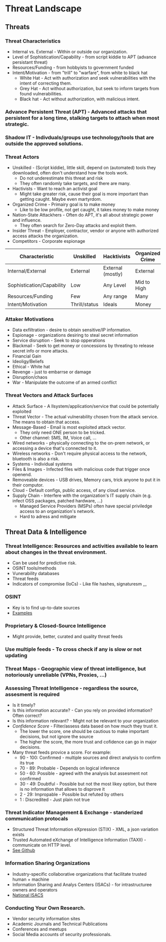 # Threat Landscape

## Threats
### Threat Characteristics
* Internal vs. External - Within or outside our organization.
* Level of Sophistication/Capability - from script kiddie to APT (advance persistant threat)
* Resources/Funding - from hobbyists to government funded
* Intent/Motivation - from "trill" to "warfare", from white to black hat
  * White Hat - Act with authorization and seek vulnerabilities with the intent of correcting them.
  * Grey Hat - Act without authorization, but seek to inform targets from found vulnerabilities.
  * Black hat - Act without authorization, with malicious intent.
### Advance Persistent Threat (APT) - Advanced attacks that persistent for a long time, stalking targets to attach when most strategic.
### Shadow IT - Indivduals/groups use technology/tools that are outside the approved solutions.
### Threat Actors
* Unskilled - (Script kiddie), little skill, depend on (automated) tools they downloaded, often don't understand how the tools work.
  * Do not underestimate this threat and risk
  * They often randomly take targets, and there are many.
* Hactivists - Want to reach an activist goal
  * Might take greater risk, cause their goal is more important than getting caught. Maybe even martyrdom.
* Organized Crime - Primairy goal is to make money
  * Like to be low profile, not get caught, it takes money to make money
* Nation-State Attackhers - Often do APT, it's all about strategic power and influence.
  * They often search for Zero-Day attacks and exploit them.
* Insider Threat - Employer, contractor, vendor or anyone with authorized access attacks the organization.
* Competitors - Corporate espionage

| Characteristic            | Unskilled | Hacktivists | Organized Crime | Nation-State | Insider | Competitor |
| ---                       | ---       | ---         | ---             | ---          | ---     | ---        |
| Internal/External         | External | External (mostly) | External | External | Internal | Both |
| Sophistication/Capability | Low | Any Level | Mid to High | High | Any | Any |
| Resources/Funding         | Few | Any range | Many | Many | Few | Many |
| Intent/Motivation         | Thrill/status | Ideals | Money | Economic/Espionage/Political | Varied | Economic/Business |

### Attaker Motivations
* Data exfiltration - desire to obtain sensitive/IP information.
* Espionage - organizations desiring to steal secret information
* Service disruption - Seek to stop opperations
* Blackmail - Seek to get money or concessions by threating to release secret info or more attacks.
* Financial Gain
* Ideoligy/Beliefs
* Ethical - White hat
* Revenge - just to embarrse or damage
* Disruption/chaos
* War - Manipulate the outcome of an armed conflict
### Threat Vectors and Attack Surfaces
* Attack Surface - A llsystem/application/service that could be potentially exploited
* Threat Vector - The actual vulnerability chosen from the attack service. The means to obtain that access.
* Message-Based - Email is most exploited attack vector.
  * They only need ONE person to be tricked.
  * Other channel: SMS, IM, Voice call, ...
* Wired networks - physically connecting to the on-prem network, or accessing a device that's connected to it.
* Wireless networks - Don't require physical access to the network, bluetooth is also a risk.
* Systems - Individual systems
* Files & Images - Infected files with malicious code that trigger once openend.
* Removeable devices - USB drives, Memory cars, trick anyone to put it in their computor.
* Cloud - Default configs, public access, of any cloud service.
* Supply Chain - Interfere with the organization's IT supply chain (e.g. infect OSS packages, patched hardware, ...)
  * Managed Service Providers (MSPs) often have special priviledge access to an organization's network.
  * Hard to adress and mitigate

## Threat Data & Intelligence

### Threat Intelligence: Resources and activities available to learn about changes in the threat environment.
* Can be used for predictive risk.
* OSINT tools/methods
* Vunerability databases
* Threat feeds
* Indicators of compromise (IoCs) - Like file hashes, signaturesm ,,,
### OSINT
* Key is to find up-to-date sources
* [Examples](./resources.md#Threat%20Feeds)
### Proprietary & Closed-Source Intelligence
* Might provide, better, curated and quality threat feeds
### Use multiple feeds - To cross check if any is slow or not updating
### Threat Maps - Geographic view of threat intelligence, but notoriously unreliable (VPNs, Proxies, ...)
### Assessing Threat Intelligence - regardless the source, assesment is required
* Is it timely?
* Is this information accurate? - Can you rely on provided information? Often correct?
* Is this information relevant? - Might not be relevant to your organization
* *Confidence Score* - Filter/assess data based on how much they trust it.
  * The lower the score, one should be cautious to make important decisions, but not ignore the source
  * The higher the score, the more trust and cofidence can go in major decisions.
* Many threat feeds provice a score. For example:
  * 90 - 100: Confirmed - multiple sources and direct analysis to confirm its true
  * 70 - 89: Probable - Depends on logical inference
  * 50 - 60: Possible - agreed with the analysis but assesment not confirmed
  * 30 - 49: Doubtful - Possible but not the most likey option, but there is no information that allows to disprove it
  * 2 - 29: Impropable - Possible but refuted by others
  * 1 : Discredited - Just plain not true
### Threat Indicator Management & Exchange - standerized communication protocals
* Structured Threat Information eXpression (STIX) - XML, a json variation exists
* Trusted Automated eXchange of Intelligence Information (TAXII) - communicate on HTTP level.
* [See Github](https://oasis-open.github.io/cti-documentation/)
### Information Sharing Organizations
* Industry-specific collaborative organizations that facilitate trusted human + machine
* Information Sharing and Analys Centers (ISACs) - for intrastructuree owners and operators
* [National ISACS](https://www.nationalisacs.org/)
### Conducting Your Own Research.
* Vendor security information sites
* Academic Journals and Technical Publications
* Conferences and meetups
* Social Media accounts of security professionals.
